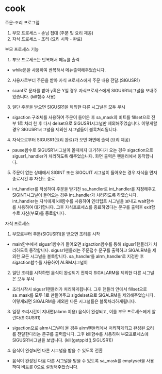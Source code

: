 # cook
주문-조리 프로그램
1. 부모 프로세스 - 손님 접대 (주문 및 요리 제공)
2. 자식 프로세스 - 조리 (요리 시작 - 완료)


부모 프로세스 기능


1. 부모 프로세스는 반복해서 메뉴를 출력
- while문을 사용하여 반복해서 메뉴출력해주었습니다.

2. 사용자로부터 주문을 받아 자식 프로세스에게 주문 내용 전달.(SIGUSR1)
- scanf로 문자를 받아 y혹은 Y일 경우 자식프로세스에게 SIGUSR1시그널을 보내주었습니다. (kill함수 사용)

3. 일단 주문을 받으면 SIGUSR1을 제외한 다른 시그널은 모두 무시
- sigaction 구조체를 사용하여 주문이 들어온 후 sa_mask의 비트를 fillset으로 전부 1로 처리 한 후 다시 delset으로 SIGUSR1시그널만 제외해주었습니다. 이렇게할 경우 SIGUSR1시그널을 제외한 시그널들이 블록처리됩니다.

4. 자식으로부터 SIGUSR1(요리 완료)가 오면 화면에 출력 (요리 제공)
- pause함수로 SIGUSR1시그널이 올때까지 대기하다가 오는 경우 sigaction으로 sigusr1_handler가 처리하도록 해주었습니다. 화면 출력은 핸들러에서 동작합니다.

5. 주문이 없는 상태에서 SIGINT 또는 SIGQUIT 시그널이 들어오는 경우 자식을 먼저 종료시킨 후 자신도 종료
- int_handler를 작성하여 주문을 받기전 sa_handler로 int_handler를 지정해주고 SIGINT시그널이 들어오는 경우 int_handler가 처리하도록 하였습니다. int_handler는 자식에게 kill함수를 사용하여 인터럽트 시그널을 보내고 wait함수를 사용하여 대기합니다. 그후 자식프로세스를 종료하였다는 문구를 출력후 exit함수로 자신(부모)를 종료합니다.
 


자식 프로세스


1. 부모로부터 주문(SIGUSR1)을 받으면 조리를 시작
- main함수에서 sigusr1함수가 들어오면 sigaction함수를 통해 sigusr1핸들러가 처리하도록 동작합니다. sigusr1핸들러는 주문접수 문구를 출력하고 SIGALRM을 제외한 모든 시그널을 블록합니다. sa_handler를 alrm_handler로 지정한 후 sigaction함수를 사용하여 ALRM시그널이 

2. 일단 조리를 시작하면 음식이 완성되기 전까지 SIGALARM을 제외한 다른 시그널은 모두 무시
- 조리시작시 sigusr1핸들러가 처리하게됩니다. 그후 핸들러 안에서 fillset으로 sa_mask를 모두 1로 만들어주고 sigdelset으로 SIGALRM을 제외해주었습니다. 이렇게되면 SIGALRM을 제외한 다른 시그널들은 블록처리하게됩니다.

3. 일정 조리시간이 지내면(alarm 이용) 음식이 완성되고, 이를 부모 프로세스에게 알린다(SIGUSR1)
- sigaction으로 alrm시그널이 올 경우 alrm핸들러에서 처리하게되고 완성된 요리를 전달한다라는 문구를 출력합니다. 그후 kill함수를 사용하여 부모프로세스에 SIGUSR1시그널을 보냅니다. (kill(getppid(),SIGUSR1))

4. 음식이 완성되면 다른 시그널을 받을 수 있도록 전환
- 음식이 완성된 다음 다른 시그널을 받을 수 있도록 sa_mask를 emptyset을 사용하여 비트를 0으로 설정해주었습니다.
